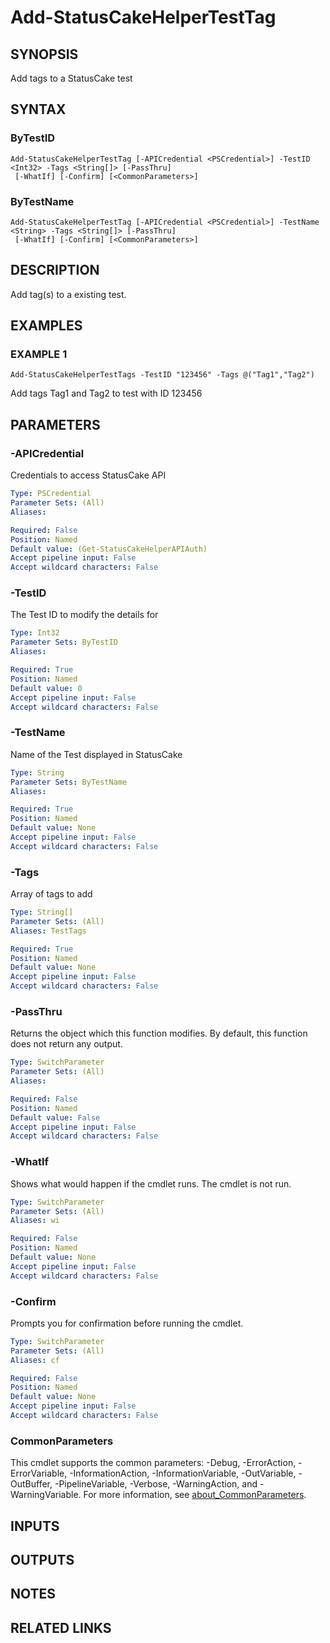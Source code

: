 # Add-StatusCakeHelperTestTag

## SYNOPSIS
Add tags to a StatusCake test

## SYNTAX

### ByTestID
```
Add-StatusCakeHelperTestTag [-APICredential <PSCredential>] -TestID <Int32> -Tags <String[]> [-PassThru]
 [-WhatIf] [-Confirm] [<CommonParameters>]
```

### ByTestName
```
Add-StatusCakeHelperTestTag [-APICredential <PSCredential>] -TestName <String> -Tags <String[]> [-PassThru]
 [-WhatIf] [-Confirm] [<CommonParameters>]
```

## DESCRIPTION
Add tag(s) to a existing test.

## EXAMPLES

### EXAMPLE 1
```
Add-StatusCakeHelperTestTags -TestID "123456" -Tags @("Tag1","Tag2")
```

Add tags Tag1 and Tag2 to test with ID 123456

## PARAMETERS

### -APICredential
Credentials to access StatusCake API

```yaml
Type: PSCredential
Parameter Sets: (All)
Aliases:

Required: False
Position: Named
Default value: (Get-StatusCakeHelperAPIAuth)
Accept pipeline input: False
Accept wildcard characters: False
```

### -TestID
The Test ID to modify the details for

```yaml
Type: Int32
Parameter Sets: ByTestID
Aliases:

Required: True
Position: Named
Default value: 0
Accept pipeline input: False
Accept wildcard characters: False
```

### -TestName
Name of the Test displayed in StatusCake

```yaml
Type: String
Parameter Sets: ByTestName
Aliases:

Required: True
Position: Named
Default value: None
Accept pipeline input: False
Accept wildcard characters: False
```

### -Tags
Array of tags to add

```yaml
Type: String[]
Parameter Sets: (All)
Aliases: TestTags

Required: True
Position: Named
Default value: None
Accept pipeline input: False
Accept wildcard characters: False
```

### -PassThru
Returns the object which this function modifies.
By default, this function does not return any output.

```yaml
Type: SwitchParameter
Parameter Sets: (All)
Aliases:

Required: False
Position: Named
Default value: False
Accept pipeline input: False
Accept wildcard characters: False
```

### -WhatIf
Shows what would happen if the cmdlet runs.
The cmdlet is not run.

```yaml
Type: SwitchParameter
Parameter Sets: (All)
Aliases: wi

Required: False
Position: Named
Default value: None
Accept pipeline input: False
Accept wildcard characters: False
```

### -Confirm
Prompts you for confirmation before running the cmdlet.

```yaml
Type: SwitchParameter
Parameter Sets: (All)
Aliases: cf

Required: False
Position: Named
Default value: None
Accept pipeline input: False
Accept wildcard characters: False
```

### CommonParameters
This cmdlet supports the common parameters: -Debug, -ErrorAction, -ErrorVariable, -InformationAction, -InformationVariable, -OutVariable, -OutBuffer, -PipelineVariable, -Verbose, -WarningAction, and -WarningVariable. For more information, see [about_CommonParameters](http://go.microsoft.com/fwlink/?LinkID=113216).

## INPUTS

## OUTPUTS

## NOTES

## RELATED LINKS
